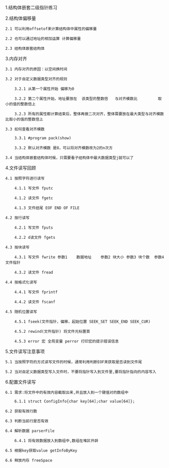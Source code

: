 1.结构体嵌套二级指针练习

2.结构体偏移量

    2.1 可以利用offsetof来计算结构体中属性的偏移量

    2.2 也可以通过地址的相加运算 计算偏移量

    2.3 结构体嵌套结构体

3.内存对齐

    3.1 内存对齐的原因：以空间换时间

    3.2 对于自定义数据类型对齐的规则

        3.2.1 从第一个属性开始 偏移为0

        3.2.2 第二个属性开始，地址要放在  该类型的整数倍   与对齐模数比         取小的值的整数倍上

        3.2.3 所有的属性都计算结束后，整体再做二次对齐，整体需要放在最大类型与对齐模数比取小的值的整数倍上

    3.3 如何查看对齐模数

        3.3.1 #program pack(show)

        3.3.2 默认对齐模数 是8，可以将对齐模数改为2的n次方
    
    3.4 当结构体嵌套结构体时候，只需要看子结构体中最大数据类型j就可以了

4.文件读写回顾

    4.1 按照字符进行读写

        4.1.1 写文件 fputc

        4.1.2 读文件 fgetc

        4.1.3 文件结尾 EOF END OF FILE
    
    4.2 按行读写

        4.2.1 写文件 fputs

        4.2.2 d读文件 fgets
    
    4.3 按块读写

        4.3.1 写文件 fwrite 参数1    数据地址    参数2 块大小 参数3 块个数  参数4 文件指针
    
        4.3.2 读文件 fread

    4.4 按格式化读写

        4.4.1 写文件 fprintf

        4.4.2 读文件 fscanf

    4.5 随机位置读写

        4.5.1 fseek(文件指针，偏移，起始位置 SEEK_SET SEEK_END SEEK_CUR)

        4.5.2 rewind(文件指针) 将文件光标置首

        4.5.3 error 宏 全局变量 perror 打印宏的提示错误信息

5.文件读写注意事项

    5.1 当按照字符的方式读写文件的时候，通常利用判断EOF来获取是否读到文件尾

    5.2 当对自定义数据类型写入文件时，不要将指针写入到文件里,要将指针指向的内容写入

6.配置文件读写

    6.1 需求:将文件中的有效内容截取出来,并且放入到一个键值对的数组中

        6.1.1 struct ConfigInfo{char key[64];char value[64]};

    6.2 获取有效行数

    6.3 判断当前行是否有效

    6.4 解析数据 parserFile

        6.4.1 将有效数据放入到数组中,数组在堆区开辟 
    
    6.5 根据key获取value getInfoByKey

    6.6 释放内存 freeSpace